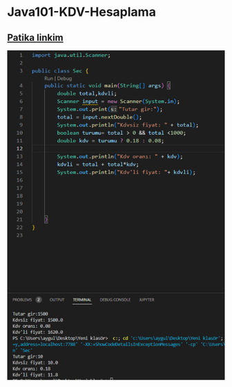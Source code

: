 # Java101-KDV-Hesaplama

## [Patika linkim ](https://app.patika.dev/pncili)

![Example's screenshot](/secss.png?raw=true)

